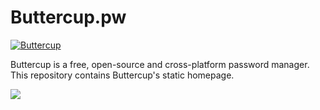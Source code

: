 # Buttercup.pw
[![Buttercup](https://cdn.rawgit.com/buttercup-pw/buttercup-assets/6582a033/badge/buttercup-slim.svg)](https://buttercup.pw)

Buttercup is a free, open-source and cross-platform password manager. This repository contains Buttercup's static homepage.

![](https://cloud.githubusercontent.com/assets/768052/23095888/90b2ac44-f61a-11e6-9c39-30496362d8de.png)
